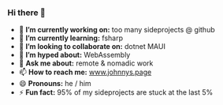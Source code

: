 ### Hi there 👋

<!--
**nor0x/nor0x** is a ✨ _special_ ✨ repository because its `README.md` (this file) appears on your GitHub profile.
Here are some ideas to get you started:
-->

- 🔭 **I’m currently working on:** too many sideprojects @ github
- 🌱 **I’m currently learning:** fsharp
- 👯 **I’m looking to collaborate on:** dotnet MAUI
- 🥳 **I’m hyped about:** WebAssembly
- 💬 **Ask me about:** remote & nomadic work
- 📫 **How to reach me:** www.johnnys.page
- 😄 **Pronouns:** he / him
- ⚡ **Fun fact:** 95% of my sideprojects are stuck at the last 5%
